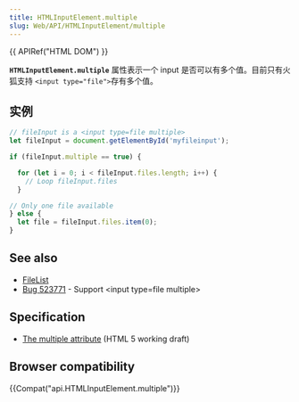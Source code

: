 ```yaml
---
title: HTMLInputElement.multiple
slug: Web/API/HTMLInputElement/multiple
---
```

{{ APIRef("HTML DOM") }}

**`HTMLInputElement.multiple`** 属性表示一个 input 是否可以有多个值。目前只有火狐支持 `<input type="file">`存有多个值。

## 实例

```js
// fileInput is a <input type=file multiple>
let fileInput = document.getElementById('myfileinput');

if (fileInput.multiple == true) {

  for (let i = 0; i < fileInput.files.length; i++) {
    // Loop fileInput.files
  }

// Only one file available
} else {
  let file = fileInput.files.item(0);
}
```

## See also

- [FileList](/zh-CN/DOM/FileList)
- [Bug 523771](https://bugzilla.mozilla.org/show_bug.cgi?id=523771) - Support \<input type=file multiple>

## Specification

- [The multiple attribute](http://www.whatwg.org/specs/web-apps/current-work/multipage/common-input-element-attributes.html#attr-input-multiple) (HTML 5 working draft)

## Browser compatibility

{{Compat("api.HTMLInputElement.multiple")}}
